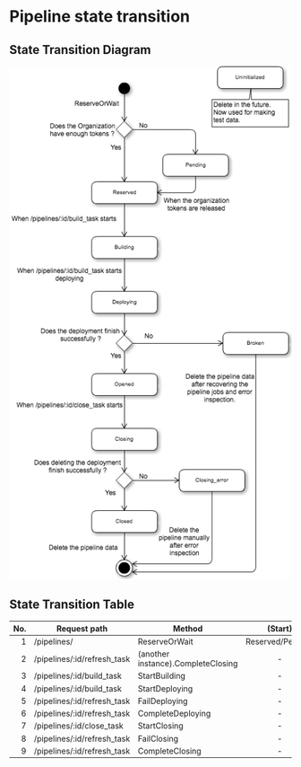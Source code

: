 # Pipeline state transition

## State Transition Diagram

![Pipeline state transition](./pipeline_state_transition.png)

## State Transition Table

| No. | Request path                 | Method             | (Start) | Uninitialized | Broken | Pending  | Reserved | Building  | Deploying | Opened   | Closing | ClosingError | Closed |
|----:|-----------------------------|---------------------|:-------:|:-------------:|:------:|:--------:|:--------:|:---------:|:---------:|:-------:|:--------:|:------------:|:------:|
|  1  | /pipelines/                 | ReserveOrWait       | Reserved/Pending | -    |     -  |    -     |     -    |    -      |    -      |    -     |    -    |     -        | -      |
|  2  | /pipelines/:id/refresh_task | (another instance).CompleteClosing | - | N/A  | N/A    | Reserved | N/A      | N/A       | N/A       | N/A      | N/A     | N/A          | N/A    |
|  3  | /pipelines/:id/build_task   | StartBuilding       | -       | N/A           | N/A    | N/A      | Building | Building  | N/A       | N/A     | N/A      | N/A          | N/A    |
|  4  | /pipelines/:id/build_task   | StartDeploying      | -       | N/A           | N/A    | N/A      | N/A      | Deploying | N/A       | N/A     | N/A      | N/A          | N/A    |
|  5  | /pipelines/:id/refresh_task | FailDeploying       | -       | N/A           | N/A    | N/A      | N/A      | N/A       | Broken    | N/A     | N/A      | N/A          | N/A    |
|  6  | /pipelines/:id/refresh_task | CompleteDeploying   | -       | N/A           | N/A    | N/A      | N/A      | N/A       | Opened    | N/A     | N/A      | N/A          | N/A    |
|  7  | /pipelines/:id/close_task   | StartClosing        | -       | N/A           | N/A    | N/A      | N/A      | N/A       | N/A       | Closing | Closing      | N/A      | N/A    |
|  8  | /pipelines/:id/refresh_task | FailClosing         | -       | N/A           | N/A    | N/A      | N/A      | N/A       | N/A       | N/A     | ClosingError | N/A      | N/A    |
|  9  | /pipelines/:id/refresh_task | CompleteClosing     | -       | N/A           | N/A    | N/A      | N/A      | N/A       | N/A       | N/A     | Closed       | N/A      | N/A    |
